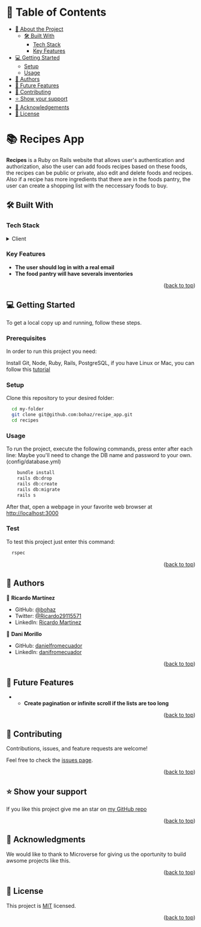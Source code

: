 <a name="readme-top"></a>

# 📗 Table of Contents

- [📖 About the Project](#about-project)
  - [🛠 Built With](#built-with)
    - [Tech Stack](#tech-stack)
    - [Key Features](#key-features)
- [💻 Getting Started](#getting-started)
  - [Setup](#setup)
  - [Usage](#usage)
- [👥 Authors](#authors)
- [🔭 Future Features](#future-features)
- [🤝 Contributing](#contributing)
- [⭐️ Show your support](#support)
- [🙏 Acknowledgements](#acknowledgements)
- [📝 License](#license)


# 📚 Recipes App <a name="about-project"></a>

**Recipes** is a Ruby on Rails website that allows user's authentication and authorization, also the user can add foods
recipes based on these foods, the recipes can be public or private, also edit and delete foods and recipes. Also if
a recipe has more ingredients that there are in the foods pantry, the user can create a shopping list with the 
neccessary foods to buy.
## 🛠 Built With <a name="built-with"></a>

### Tech Stack <a name="tech-stack"></a>
<details>
  <summary>Client</summary>
  <ul>
    <li><a href="https://www.ruby-lang.org/en/">Ruby</a></li>
  </ul>
</details>


### Key Features <a name="key-features"></a>

- **The user should log in with a real email**
- **The food pantry will have severals inventories**


<p align="right">(<a href="#readme-top">back to top</a>)</p>




## 💻 Getting Started <a name="getting-started"></a>

To get a local copy up and running, follow these steps.

### Prerequisites

In order to run this project you need:


Install Git, Node, Ruby, Rails, PostgreSQL, if you have Linux or Mac, you can follow this [tutorial](https://www.theodinproject.com/guides/installations)

### Setup

Clone this repository to your desired folder:

```sh
  cd my-folder
  git clone git@github.com:bohaz/recipe_app.git
  cd recipes
```


### Usage

To run the project, execute the following commands, press enter after each line:
Maybe you'll need to change the DB name and password to your own. (config/database.yml)

```sh
    bundle install
    rails db:drop
    rails db:create
    rails db:migrate
    rails s
```


After that, open a webpage in your favorite web browser at [http://localhost:3000](http://localhost:3000)

### Test

To test this project just enter this command:

```sh
  rspec
```
<p align="right">(<a href="#readme-top">back to top</a>)</p>


## 👥 Authors <a name="authors"></a>

👤 **Ricardo Martínez**

- GitHub: [@bohaz](https://github.com/bohaz)
- Twitter: [@Ricardo29115571](https://twitter.com/Ricardo29115571)
- LinkedIn: [Ricardo Martinez](https://www.linkedin.com/in/ricardomart%C3%ADnez%E2%88%B4/)

👤 **Dani Morillo**

- GitHub: [danielfromecuador](https://github.com/danielfromecuador)
- LinkedIn: [danifromecuador](https://www.linkedin.com/in/danifromecuador)


<p align="right">(<a href="#readme-top">back to top</a>)</p>


## 🔭 Future Features <a name="future-features"></a>


- - **Create pagination or infinite scroll if the lists are too long**

<p align="right">(<a href="#readme-top">back to top</a>)</p>


## 🤝 Contributing <a name="contributing"></a>

Contributions, issues, and feature requests are welcome!

Feel free to check the [issues page](https://github.com/bohaz/recipe_app/issues).

<p align="right">(<a href="#readme-top">back to top</a>)</p>


## ⭐️ Show your support <a name="support"></a>

If you like this project give me an star on [my GitHub repo](https://github.com/bohaz/recipe_app)

<p align="right">(<a href="#readme-top">back to top</a>)</p>


## 🙏 Acknowledgments <a name="acknowledgements"></a>

We would like to thank to Microverse for giving us the oportunity to build awsome projects like this.

<p align="right">(<a href="#readme-top">back to top</a>)</p>

## 📝 License <a name="license"></a>

This project is [MIT](https://github.com/bohaz/recipe_app/blob/dev/MIT.md) licensed.

<p align="right">(<a href="#readme-top">back to top</a>)</p>